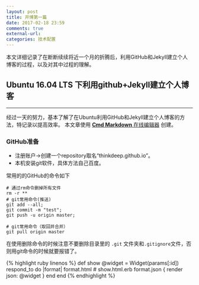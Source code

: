 ```yaml
---
layout: post
title: 开博第一篇
date: 2017-02-18 23:59
comments: true
external-url:
categories: 技术配置
---
```


本文详细记录了在断断续续将近一个月的折腾后，利用GitHub和Jekyll建立个人博客的过程，以及对其中过程的理解。

## Ubuntu 16.04 LTS 下利用github+Jekyll建立个人博客

------

经过一天的努力，基本了解了在Ubuntu利用GitHub和Jekyll建立个人博客的方法，特记录以提高效率。
本文章使用 [**Cmd Markdown** 在线编辑器](https://www.zybuluo.com/mdeditor) 创建。
### GitHub准备
 
 - 注册账户->创建一个repository取名“thinkdeep.github.io”。
 - 本机安装git软件，具体方法自己百度。
 
常用的的GitHub的命令如下
```ubuntu
# 通过rm命令删掉所有文件
rm -r **
# git常用命令(推送)
git add --all;
git commit -m "test";
git push -u origin master;

# git常用命令（取回并合并）
git pull origin master
```
在使用删除命令的时候注意不要删除目录里的 `.git` 文件夹和`.gitignore`文件，否则用git命令的时候就要报错了。

{% highlight ruby linenos %}
def show
  @widget = Widget(params[:id])
  respond_to do |format|
    format.html # show.html.erb
    format.json { render json: @widget }
  end
end
{% endhighlight %}
